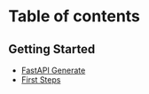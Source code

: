 # Table of contents

## Getting Started

* [FastAPI Generate](README.md)
* [First Steps](getting-started/first-steps.md)
